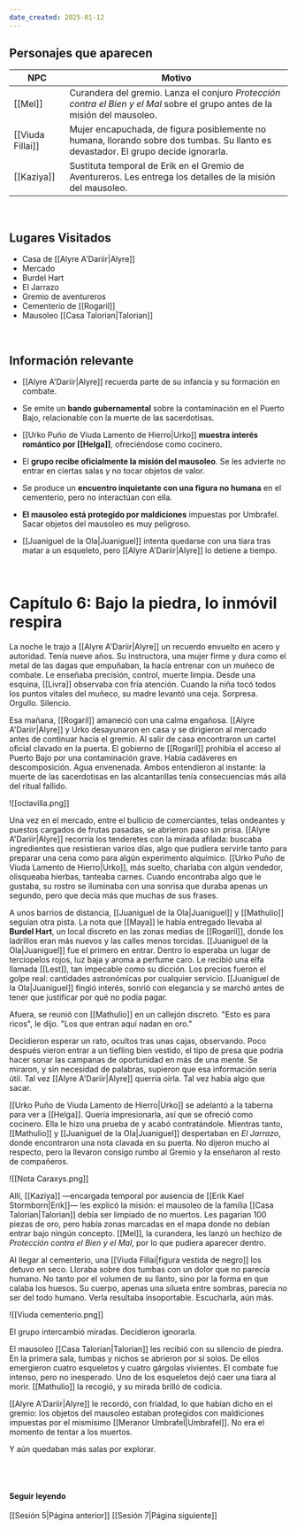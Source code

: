 ```yaml
---
date_created: 2025-01-12
---
```




## Personajes que aparecen

|   NPC   |                   Motivo                   | 
|---------|--------------------------------------------| 
| [[Mel]] | Curandera del gremio. Lanza el conjuro _Protección contra el Bien y el Mal_ sobre el grupo antes de la misión del mausoleo.| 
| [[Viuda Fillai]] | Mujer encapuchada, de figura posiblemente no humana, llorando sobre dos tumbas. Su llanto es devastador. El grupo decide ignorarla.|
| [[Kaziya]] | Sustituta temporal de Erik en el Gremio de Aventureros. Les entrega los detalles de la misión del mausoleo.|

<br>

## Lugares Visitados
- Casa de [[Alyre A'Dariir|Alyre]]
- Mercado
- Burdel Hart
- El Jarrazo
- Gremio de aventureros
- Cementerio de [[Rogaril]]
- Mausoleo [[Casa Talorian|Talorian]]

<br>

## Información relevante
- [[Alyre A'Dariir|Alyre]] recuerda parte de su infancia y su formación en combate.

- Se emite un **bando gubernamental** sobre la contaminación en el Puerto Bajo, relacionable con la muerte de las sacerdotisas.
    
- [[Urko Puño de Viuda Lamento de Hierro|Urko]] **muestra interés romántico por [[Helga]]**, ofreciéndose como cocinero.

- El **grupo recibe oficialmente la misión del mausoleo**. Se les advierte no entrar en ciertas salas y no tocar objetos de valor.
    
- Se produce un **encuentro inquietante con una figura no humana** en el cementerio, pero no interactúan con ella.
    
- **El mausoleo está protegido por maldiciones** impuestas por Umbrafel. Sacar objetos del mausoleo es muy peligroso.

- [[Juaniguel de la Ola|Juaniguel]] intenta quedarse con una tiara tras matar a un esqueleto, pero [[Alyre A'Dariir|Alyre]] lo detiene a tiempo.


<br>

# Capítulo 6: Bajo la piedra, lo inmóvil respira

La noche le trajo a [[Alyre A'Dariir|Alyre]] un recuerdo envuelto en acero y autoridad. Tenía nueve años. Su instructora, una mujer firme y dura como el metal de las dagas que empuñaban, la hacía entrenar con un muñeco de combate. Le enseñaba precisión, control, muerte limpia. Desde una esquina, [[Livra]] observaba con fría atención. Cuando la niña tocó todos los puntos vitales del muñeco, su madre levantó una ceja. Sorpresa. Orgullo. Silencio.

Esa mañana, [[Rogaril]] amaneció con una calma engañosa. [[Alyre A'Dariir|Alyre]] y Urko desayunaron en casa y se dirigieron al mercado antes de continuar hacia el gremio. Al salir de casa encontraron un cartel oficial clavado en la puerta. El gobierno de [[Rogaril]] prohibía el acceso al Puerto Bajo por una contaminación grave. Había cadáveres en descomposición. Agua envenenada. Ambos entendieron al instante: la muerte de las sacerdotisas en las alcantarillas tenía consecuencias más allá del ritual fallido.

![[octavilla.png]]

Una vez en el mercado, entre el bullicio de comerciantes, telas ondeantes y puestos cargados de frutas pasadas, se abrieron paso sin prisa. [[Alyre A'Dariir|Alyre]] recorría los tenderetes con la mirada afilada: buscaba ingredientes que resistieran varios días, algo que pudiera servirle tanto para preparar una cena como para algún experimento alquímico. [[Urko Puño de Viuda Lamento de Hierro|Urko]], más suelto, charlaba con algún vendedor, olisqueaba hierbas, tanteaba carnes. Cuando encontraba algo que le gustaba, su rostro se iluminaba con una sonrisa que duraba apenas un segundo, pero que decía más que muchas de sus frases.

A unos barrios de distancia, [[Juaniguel de la Ola|Juaniguel]] y [[Mathulio]] seguían otra pista. La nota que [[Maya]] le había entregado llevaba al **Burdel Hart**, un local discreto en las zonas medias de [[Rogaril]], donde los ladrillos eran más nuevos y las calles menos torcidas. [[Juaniguel de la Ola|Juaniguel]] fue el primero en entrar. Dentro lo esperaba un lugar de terciopelos rojos, luz baja y aroma a perfume caro. Le recibió una elfa llamada [[Lest]], tan impecable como su dicción. Los precios fueron el golpe real: cantidades astronómicas por cualquier servicio. [[Juaniguel de la Ola|Juaniguel]] fingió interés, sonrió con elegancia y se marchó antes de tener que justificar por qué no podía pagar.

Afuera, se reunió con [[Mathulio]] en un callejón discreto. "Esto es para ricos", le dijo. "Los que entran aquí nadan en oro."

Decidieron esperar un rato, ocultos tras unas cajas, observando. Poco después vieron entrar a un tiefling bien vestido, el tipo de presa que podría hacer sonar las campanas de oportunidad en más de una mente. Se miraron, y sin necesidad de palabras, supieron que esa información sería útil. Tal vez [[Alyre A'Dariir|Alyre]] querría oírla. Tal vez había algo que sacar.


[[Urko Puño de Viuda Lamento de Hierro|Urko]] se adelantó a la taberna para ver a [[Helga]]. Quería impresionarla, así que se ofreció como cocinero. Ella le hizo una prueba de y acabó contratándole. Mientras tanto, [[Mathulio]] y [[Juaniguel de la Ola|Juaniguel]] despertaban en _El Jarrazo_, donde encontraron una nota clavada en su puerta. No dijeron mucho al respecto, pero la llevaron consigo rumbo al Gremio y la enseñaron al resto de compañeros. 

![[Nota Caraxys.png]]

Allí, [[Kaziya]] —encargada temporal por ausencia de [[Erik Kael Stormborn|Erik]]— les explicó la misión: el mausoleo de la familia [[Casa Talorian|Talorian]] debía ser limpiado de no muertos. Les pagarían 100 piezas de oro, pero había zonas marcadas en el mapa donde no debían entrar bajo ningún concepto. [[Mel]], la curandera, les lanzó un hechizo de _Protección contra el Bien y el Mal_, por lo que pudiera aparecer dentro.

Al llegar al cementerio, una [[Viuda Fillai|figura vestida de negro]] los detuvo en seco. Lloraba sobre dos tumbas con un dolor que no parecía humano. No tanto por el volumen de su llanto, sino por la forma en que calaba los huesos. Su cuerpo, apenas una silueta entre sombras, parecía no ser del todo humano. Verla resultaba insoportable. Escucharla, aún más.

![[Viuda cementerio.png]]

El grupo intercambió miradas. Decidieron ignorarla.

El mausoleo [[Casa Talorian|Talorian]] les recibió con su silencio de piedra. En la primera sala, tumbas y nichos se abrieron por sí solos. De ellos emergieron cuatro esqueletos y cuatro gárgolas vivientes. El combate fue intenso, pero no inesperado. Uno de los esqueletos dejó caer una tiara al morir. [[Mathulio]] la recogió, y su mirada brilló de codicia.

[[Alyre A'Dariir|Alyre]] le recordó, con frialdad, lo que habían dicho en el gremio: los objetos del mausoleo estaban protegidos con maldiciones impuestas por el mismísimo [[Meranor Umbrafel|Umbrafel]]. No era el momento de tentar a los muertos.

Y aún quedaban más salas por explorar.

<br>

<br>

#### Seguir leyendo

[[Sesión 5|Página anterior]]
[[Sesión 7|Página siguiente]]

